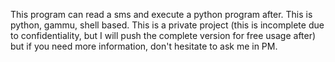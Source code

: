 This program can read a sms and execute a python program after. This is python, gammu, shell based.
This is a private project (this is incomplete due to confidentiality, but I will push the complete version for free usage after) but if you need more information, don't hesitate to ask me in PM.
 
